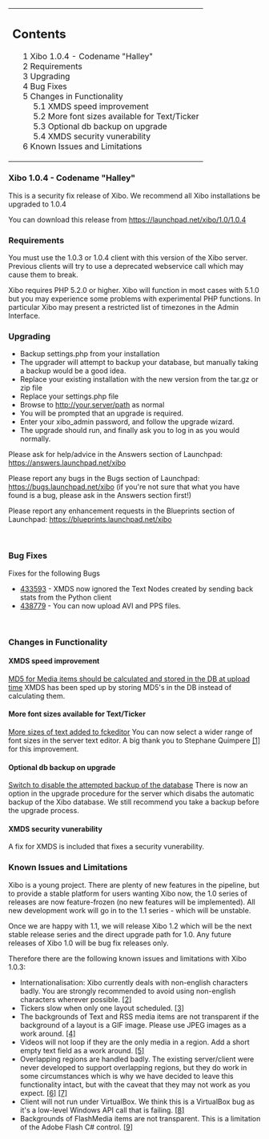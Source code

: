 <!--toc=getting_started-->
<table id="toc" class="toc"><tr><td><div id="toctitle"><h2>Contents</h2></div>
<ul>
<li class="toclevel-1 tocsection-1"><a href="#Xibo_1.0.4_-_Codename_.22Halley.22"><span class="tocnumber">1</span> <span class="toctext">Xibo 1.0.4 - Codename "Halley"</a></li>
<li class="toclevel-1 tocsection-2"><a href="#Requirements"><span class="tocnumber">2</span> <span class="toctext">Requirements</span></a></li>
<li class="toclevel-1 tocsection-3"><a href="#Upgrading"><span class="tocnumber">3</span> <span class="toctext">Upgrading</span></a></li>
<li class="toclevel-1 tocsection-4"><a href="#Bug_Fixes"><span class="tocnumber">4</span> <span class="toctext">Bug Fixes</span></a></li>
<li class="toclevel-1 tocsection-5"><a href="#Changes_in_Functionality"><span class="tocnumber">5</span> <span class="toctext">Changes in Functionality</span></a>
<ul>
<li class="toclevel-2 tocsection-6"><a href="#XMDS_speed_improvement"><span class="tocnumber">5.1</span> <span class="toctext">XMDS speed improvement</span></a></li>
<li class="toclevel-2 tocsection-7"><a href="#More_font_sizes_available_for_Text.2FTicker"><span class="tocnumber">5.2</span> <span class="toctext">More font sizes available for Text/Ticker</span></a></li>
<li class="toclevel-2 tocsection-8"><a href="#Optional_db_backup_on_upgrade"><span class="tocnumber">5.3</span> <span class="toctext">Optional db backup on upgrade</span></a></li>
<li class="toclevel-2 tocsection-9"><a href="#XMDS_security_vunerability"><span class="tocnumber">5.4</span> <span class="toctext">XMDS security vunerability</span></a></li>
</ul>
</li>
<li class="toclevel-1 tocsection-10"><a href="#Known_Issues_and_Limitations"><span class="tocnumber">6</span> <span class="toctext">Known Issues and Limitations</span></a></li>
</ul>
</td></tr></table>
<h3> <span class="mw-headline" id="Xibo_1.0.4_-_Codename_.22Halley.22">Xibo 1.0.4 - Codename "Halley"</h3>
<p>This is a security fix release of Xibo. We recommend all Xibo installations be upgraded to 1.0.4
</p><p>You can download this release from <a rel="nofollow" class="external free" href="https://launchpad.net/xibo/1.0/1.0.4">https://launchpad.net/xibo/1.0/1.0.4</a>
</p>
<h3> <span class="mw-headline" id="Requirements"> Requirements </span></h3>
<p>You must use the 1.0.3 or 1.0.4 client with this version of the Xibo server. Previous clients will try to use a deprecated webservice call which may cause them to break.
</p><p>Xibo requires PHP 5.2.0 or higher. Xibo will function in most cases with 5.1.0 but you may experience some problems with experimental PHP functions. In particular Xibo may present a restricted list of timezones in the Admin Interface.
</p>
<h3> <span class="mw-headline" id="Upgrading"> Upgrading </span></h3>
<ul><li> Backup settings.php from your installation
</li><li> The upgrader will attempt to backup your database, but manually taking a backup would be a good idea.
</li><li> Replace your existing installation with the new version from the tar.gz or zip file
</li><li> Replace your settings.php file
</li><li> Browse to <a rel="nofollow" class="external free" href="http://your.server/path">http://your.server/path</a> as normal
</li><li> You will be prompted that an upgrade is required.
</li><li> Enter your xibo_admin password, and follow the upgrade wizard.
</li><li> The upgrade should run, and finally ask you to log in as you would normally.
</li></ul>
<p>Please ask for help/advice in the Answers section of Launchpad: <a rel="nofollow" class="external free" href="https://answers.launchpad.net/xibo">https://answers.launchpad.net/xibo</a>
</p><p>Please report any bugs in the Bugs section of Launchpad: <a rel="nofollow" class="external free" href="https://bugs.launchpad.net/xibo">https://bugs.launchpad.net/xibo</a> (if you're not sure that what you have found is a bug, please ask in the Answers section first!)
</p><p>Please report any enhancement requests in the Blueprints section of Launchpad: <a rel="nofollow" class="external free" href="https://blueprints.launchpad.net/xibo">https://blueprints.launchpad.net/xibo</a>
</p><p><br />
</p>
<h3> <span class="mw-headline" id="Bug_Fixes">Bug Fixes</span></h3>
<p>Fixes for the following Bugs
</p>
<ul><li> <a rel="nofollow" class="external text" href="https://bugs.launchpad.net/bugs/433593">433593</a> - XMDS now ignored the Text Nodes created by sending back stats from the Python client
</li><li> <a rel="nofollow" class="external text" href="https://bugs.launchpad.net/bugs/438779">438779</a> - You can now upload AVI and PPS files.
</li></ul>
<p><br />
</p>
<h3> <span class="mw-headline" id="Changes_in_Functionality">Changes in Functionality</span></h3>
<h4> <span class="mw-headline" id="XMDS_speed_improvement">XMDS speed improvement</span></h4>
<p><a rel="nofollow" class="external text" href="https://blueprints.launchpad.net/xibo/+spec/store-media-md5">MD5 for Media items should be calculated and stored in the DB at upload time</a>
XMDS has been sped up by storing MD5's in the DB instead of calculating them.
</p>
<h4> <span class="mw-headline" id="More_font_sizes_available_for_Text.2FTicker">More font sizes available for Text/Ticker</span></h4>
<p><a rel="nofollow" class="external text" href="https://blueprints.launchpad.net/xibo/+spec/more-sizes-in-fckeditor">More sizes of text added to fckeditor</a>
You can now select a wider range of font sizes in the server text editor. A big thank you to Stephane Quimpere <a rel="nofollow" class="external autonumber" href="https://launchpad.net/~stephane-quimpere">[1]</a> for this improvement.
</p>
<h4> <span class="mw-headline" id="Optional_db_backup_on_upgrade">Optional db backup on upgrade</span></h4>
<p><a rel="nofollow" class="external text" href="https://blueprints.launchpad.net/xibo/+spec/upgrade-db-backup-switch">Switch to disable the attempted backup of the database</a>
There is now an option in the upgrade procedure for the server which disabs the automatic backup of the Xibo database. We still recommend you take a backup before the upgrade process.
</p>
<h4> <span class="mw-headline" id="XMDS_security_vunerability">XMDS security vunerability</span></h4>
<p>A fix for XMDS is included that fixes a security vunerability.
</p>
<h3> <span class="mw-headline" id="Known_Issues_and_Limitations"> Known Issues and Limitations </span></h3>
<p>Xibo is a young project. There are plenty of new features in the pipeline, but to provide a stable platform for users wanting Xibo now, the 1.0 series of releases are now feature-frozen (no new features will be implemented). All new development work will go in to the 1.1 series - which will be unstable.
</p><p>Once we are happy with 1.1, we will release Xibo 1.2 which will be the next stable release series and the direct upgrade path for 1.0. Any future releases of Xibo 1.0 will be bug fix releases only.
</p><p>Therefore there are the following known issues and limitations with Xibo 1.0.3:
</p>
<ul><li> Internationalisation: Xibo currently deals with non-english characters badly. You are strongly recommended to avoid using non-english characters wherever possible. <a rel="nofollow" class="external autonumber" href="https://blueprints.launchpad.net/xibo/translate-xibo">[2]</a>
</li><li> Tickers slow when only one layout scheduled. <a rel="nofollow" class="external autonumber" href="https://bugs.launchpad.net/xibo/+bug/336589">[3]</a>
</li><li> The backgrounds of Text and RSS media items are not transparent if the background of a layout is a GIF image. Please use JPEG images as a work around. <a rel="nofollow" class="external autonumber" href="https://bugs.launchpad.net/xibo/+bug/348506">[4]</a>
</li><li> Videos will not loop if they are the only media in a region. Add a short empty text field as a work around. <a rel="nofollow" class="external autonumber" href="https://bugs.launchpad.net/xibo/+bug/346260">[5]</a>
</li><li> Overlapping regions are handled badly. The existing server/client were never developed to support overlapping regions, but they do work in some circumstances which is why we have decided to leave this functionality intact, but with the caveat that they may not work as you expect. <a rel="nofollow" class="external autonumber" href="https://bugs.launchpad.net/xibo/+bug/321377">[6]</a> <a rel="nofollow" class="external autonumber" href="https://answers.launchpad.net/xibo/+question/64768">[7]</a>
</li><li> Client will not run under VirtualBox. We think this is a VirtualBox bug as it's a low-level Windows API call that is failing. <a rel="nofollow" class="external autonumber" href="https://bugs.launchpad.net/xibo/+bug/338021">[8]</a>
</li><li> Backgrounds of FlashMedia items are not transparent. This is a limitation of the Adobe Flash C# control. <a rel="nofollow" class="external autonumber" href="https://bugs.launchpad.net/xibo/+bug/341634">[9]</a>
</li></ul>